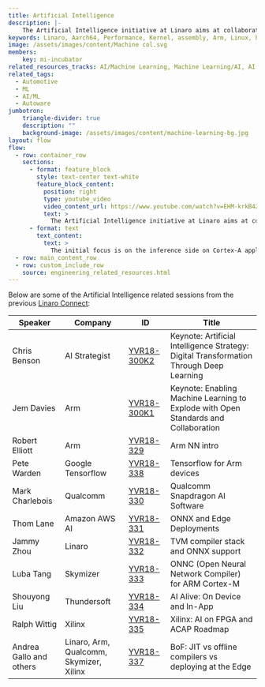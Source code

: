 ```yaml
---
title: Artificial Intelligence
description: |-
    The Artificial Intelligence initiative at Linaro aims at collaborating to reduce fragmentation in the Deep learning NN acceleration ecosystem, where currently every IP vendor forks the existing open source models and frameworks to integrate their hardware blocks and then tune for performance.
keywords: Linaro, Aarch64, Performance, Kernel, assembly, Arm, Linux, hardware
image: /assets/images/content/Machine col.svg
members:
    key: mi-incubator
related_resources_tracks: AI/Machine Learning, Machine Learning/AI, AI and Neural Networks on Arm Summit
related_tags:
  - Automotive
  - ML
  - AI/ML
  - Autoware
jumbotron:
    triangle-divider: true
    description: ""
    background-image: /assets/images/content/machine-learning-bg.jpg
layout: flow
flow:
  - row: container_row
    sections:
      - format: feature_block
        style: text-center text-white
        feature_block_content:
          position: right
          type: youtube_video
          video_content_url: https://www.youtube.com/watch?v=EHM-krkB42Y
          text: >
            The Artificial Intelligence initiative at Linaro aims at collaborating to reduce fragmentation in the Deep learning NN acceleration ecosystem, where currently every IP vendor forks the existing open source models and frameworks to integrate their hardware blocks and then tune for performance. This leads to a duplication of effort amongst all players, perpetual cost of re-integration for every new rebasing, and overall increased total cost of ownership.
      - format: text
        text_content:
          text: >
            The initial focus is on the inference side on Cortex-A application processors with Linux and Android, both edge computing and  smart devices. As part of the remit, the team will collaborate on a definition of API and modular framework for an Arm runtime inference engine architecture based on plug-ins supporting dynamic modules and optimized shared Arm compute libraries.
  - row: main_content_row
  - row: custom_include_row
    source: engineering_related_resources.html
---
```


Below are some of the Artificial Intelligence related sessions from the previous [Linaro Connect](https://connect.linaro.org):

|Speaker|Company|ID|Title|
|-------|-------|--|-----|
|Chris Benson|AI Strategist|[YVR18- 300K2](https://youtu.be/bYSwYkmQJVo?t=1s)|Keynote: Artificial Intelligence Strategy: Digital Transformation Through Deep Learning|
|Jem Davies|Arm|[YVR18-300K1](https://youtu.be/bYSwYkmQJVo?t=31m15s)|Keynote: Enabling Machine Learning to Explode with Open Standards and Collaboration|
|Robert Elliott|Arm|[YVR18-329](https://www.youtube.com/watch?v=te-rJ5BVrtw)|Arm NN intro|
|Pete Warden|Google Tensorflow|[YVR18-338](https://www.youtube.com/watch?v=xYtw7fN2C88)|Tensorflow for Arm devices|
|Mark Charlebois|Qualcomm|[YVR18-330](https://www.youtube.com/watch?v=MgyfmaYhtLU)|Qualcomm Snapdragon AI Software|
|Thom Lane|Amazon AWS AI|[YVR18-331](https://www.youtube.com/watch?v=BDWlIew5pfo)|ONNX and Edge Deployments|
|Jammy Zhou|Linaro|[YVR18-332](https://www.youtube.com/watch?v=daYr4tpncFo)|TVM compiler stack and ONNX support|
|Luba Tang|Skymizer|[YVR18-333](https://www.youtube.com/watch?v=BDWlIew5pfo)|ONNC (Open Neural Network Compiler) for ARM Cortex-M|
|Shouyong Liu|Thundersoft|[YVR18-334](https://www.youtube.com/watch?v=CoBhUS9SL4U)|AI Alive: On Device and In-App|
|Ralph Wittig|Xilinx|[YVR18-335](https://www.youtube.com/watch?v=FimBHlcfhxA)|Xilinx: AI on FPGA and ACAP Roadmap|
|Andrea Gallo and others|Linaro, Arm, Qualcomm, Skymizer, Xilinx|[YVR18-337](https://www.youtube.com/watch?v=igH_OMSeIPI)|BoF: JIT vs offline compilers vs deploying at the Edge|
